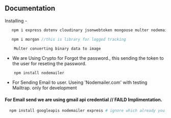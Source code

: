 ## Documentation
 
Installing -
```bash
   npm i express dotenv cloudinary jsonwebtoken mongoose multer nodemailer nodemon bcryptjs cookie-parser cors --save
```
```javascript
   npm i morgan //this is library for logged tracking
```

```info
    Multer converting binary data to image
```

- We are Using Crypto for Forgot the password., this sending the token to the user for reseting the password.

```bash
    npm install nodemailer
```
- For Sending Email to user. Useing 'Nodemailer.com' with testing Mailtrap. only for development


#### For Email send we are using gmail api credential // FAILD Implimentation.
```bash
  npm install googleapis nodemailer express # ignore which already you installed
```